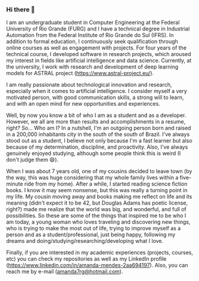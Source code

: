 ### Hi there 👋

<!--
**AmandaJMendes/AmandaJMendes** is a ✨ _special_ ✨ repository because its `README.md` (this file) appears on your GitHub profile.

Here are some ideas to get you started:

- 🔭 I’m currently working on ...
- 🌱 I’m currently learning ...
- 👯 I’m looking to collaborate on ...
- 🤔 I’m looking for help with ...
- 💬 Ask me about ...
- 📫 How to reach me: ...
- 😄 Pronouns: ...
- ⚡ Fun fact: ...
-->

I am an undergraduate student in Computer Engineering at the Federal University of Rio Grande (FURG) and I have a technical degree in Industrial Automation from the Federal Institute of Rio Grande do Sul (IFRS).
In addition to formal education, I continuously seek qualification through online courses as well as engagement with projects. For four years of the technical course, I developed software in research projects, which aroused my interest in fields like artificial intelligence and data science. Currently, at the university, I work with research and development of deep learning models for ASTRAL project (https://www.astral-project.eu/).

I am really passionate about technological innovation and research, especially when it comes to artificial intelligence. I consider myself a very motivated person, with good communication skills, a strong will to learn, and with an open mind for new opportunities and experiences.

Well, by now you know a bit of who I am as a student and as a developer. However, we all are more than results and accomplishments in a resume, right? So... Who am I? In a nutshell, I'm an outgoing person born and raised in a 200,000 inhabitants city in the south of the south of Brazil. I've always stood out as a student, I believe not only because I'm a fast learner but also because of my determination, discipline, and proactivity. Also, I've always genuinely enjoyed studying, although some people think this is weird (I don't judge them 😄).

When I was about 7 years old, one of my cousins decided to leave town (by the way, this was huge considering that my whole family lives within a five-minute ride from my home). After a while, I started reading science fiction books. I know it may seem nonsense, but this was really a turning point in my life. My cousin moving away and books making me reflect on life and its meaning (didn't expect it to be 42, but Douglas Adams has poetic license, right?) made me realize that the world was big, and wonderful, and full of possibilities. So these are some of the things that inspired me to be who I am today, a young woman who loves traveling and discovering new things, who is trying to make the most out of life, trying to improve myself as a person and as a student/professional, just being happy, following my dreams and doing/studying/researching/developing what I love.

Finally, if you are interested in my academic experiences (projects, courses, etc) you can check my repositories as well as my LinkedIn profile (https://www.linkedin.com/in/amanda-mendes-2aa694197). Also, you can reach me by e-mail (amanda7rg@hotmail.com).
